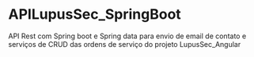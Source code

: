 # APILupusSec_SpringBoot
 API Rest com Spring boot e Spring data para envio de email de contato e serviços de CRUD das ordens de serviço do projeto LupusSec_Angular 
